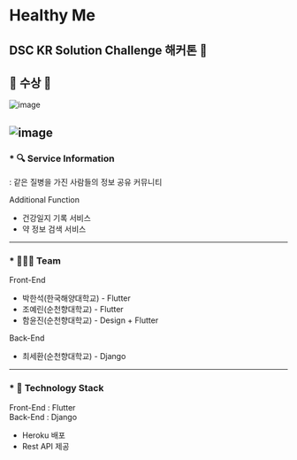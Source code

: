 # Healthy Me  

## DSC KR Solution Challenge 해커톤 🚩  

## 🎺 수상 🎺
![image](https://user-images.githubusercontent.com/64149514/107139297-7e7e1800-695d-11eb-9b21-631501207176.png)

![image](https://user-images.githubusercontent.com/64149514/107143086-649cff00-6976-11eb-88c5-7f9e4b5c2577.png)
---

### * 🔍 Service Information
: 같은 질병을 가진 사람들의 정보 공유 커뮤니티  

Additional Function 
* 건강일지 기록 서비스   
* 약 정보 검색 서비스  

---

### * 👨‍👨‍👧 Team
Front-End
* 박한석(한국해양대학교) - Flutter  
* 조예린(순천향대학교) - Flutter  
* 함윤진(순천향대학교) - Design + Flutter  

Back-End
* 최세환(순천향대학교) - Django  

---

### * 🔔 Technology Stack
Front-End : Flutter  
Back-End : Django

* Heroku 배포
* Rest API 제공
